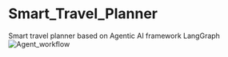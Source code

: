 # Smart_Travel_Planner
Smart travel planner based on Agentic AI framework LangGraph
![Agent_workflow](https://github.com/user-attachments/assets/a3a2f537-2d8e-408f-82f7-39e27687a486)

